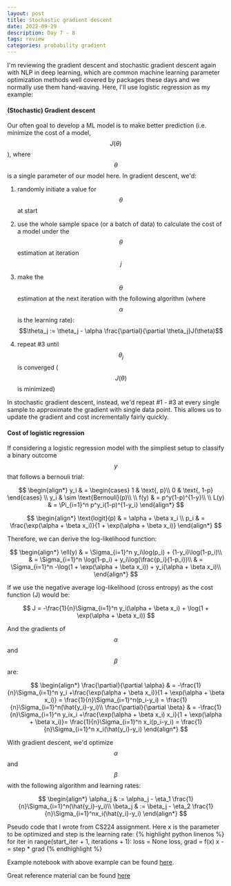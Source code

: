 ```yaml
---
layout: post
title: Stochastic gradient descent
date: 2022-09-29
description: Day 7 - 8
tags: review
categories: probability gradient
---
```

I'm reviewing the gradient descent and stochastic gradient descent again with NLP in deep learning, which are common machine learning parameter optimization methods well covered by packages these days and we normally use them hand-waving. Here, I'll use logistic regression as my example:

#### (Stochastic) Gradient descent
Our often goal to develop a ML model is to make better prediction (i.e. minimize the cost of a model, $$J(\theta)$$), where $$\theta$$ is a single parameter of our model here. In gradient descent, we'd:
1. randomly initiate a value for $$\theta$$ at start
2. use the whole sample space (or a batch of data) to calculate the cost of a model under the $$\theta$$ estimation at iteration $$j$$
3. make the $$\theta$$ estimation at the next iteration with the following algorithm (where $$\alpha$$ is the learning rate): $$\theta_j := \theta_j - \alpha \frac{\partial}{\partial \theta_j}J(\theta)$$

4. repeat #3 until $$\theta_j$$ is converged ($$J(\theta)$$ is minimized)

In stochastic gradient descent, instead, we'd repeat #1 - #3 at every single sample to approximate the gradient with single data point. This allows us to update the gradient and cost incrementally fairly quickly.

#### Cost of logistic regression
If considering a logistic regression model with the simpliest setup to classify a binary outcome $$y$$ that follows a bernouli trial:

$$
\begin{align*}
y_i & = \begin{cases}
      1 & \text{, p}\\
      0 & \text{, 1-p}
    \end{cases} \\
y_i & \sim \text{Bernouli}(p)\\
\\
f(y) & = p^y(1-p)^{1-y}\\
\\
L(y) & = \Pi_{i=1}^n p^y_i(1-p)^{1-y_i}
\end{align*}
$$


$$
\begin{align*}
\text{logit}(p) & = \alpha + \beta x_i \\
p_i & = \frac{\exp(\alpha + \beta x_i)}{1 + \exp(\alpha + \beta x_i)}
\end{align*}
$$

Therefore, we can derive the log-likelihood function:

$$
\begin{align*}
\ell(y) & = \Sigma_{i=1}^n y_i\log(p_i) + (1-y_i)\log(1-p_i)\\
& = \Sigma_{i=1}^n \log(1-p_i) + y_i\log(\frac{p_i}{1-p_i})\\
& = \Sigma_{i=1}^n -\log(1 + \exp(\alpha + \beta x_i)) + y_i(\alpha + \beta x_i)\\
\end{align*}
$$

If we use the negative average log-likelihood (cross entropy) as the cost function (J) would be:

$$
J = -\frac{1}{n}\Sigma_{i=1}^n y_i(\alpha + \beta x_i) + \log(1 + \exp(\alpha + \beta x_i))
$$

And the gradients of $$\alpha$$ and $$\beta$$ are:

$$
\begin{align*}
\frac{\partial}{\partial \alpha} & = -\frac{1}{n}\Sigma_{i=1}^n y_i +\frac{\exp(\alpha + \beta x_i)}{1 + \exp(\alpha + \beta x_i)} = \frac{1}{n}\Sigma_{i=1}^n(p_i-y_i) = \frac{1}{n}\Sigma_{i=1}^n(\hat{y_i}-y_i)\\
\frac{\partial}{\partial \beta} & = -\frac{1}{n}\Sigma_{i=1}^n y_ix_i +\frac{\exp(\alpha + \beta x_i) x_i}{1 + \exp(\alpha + \beta x_i)}= \frac{1}{n}\Sigma_{i=1}^n x_i(p_i-y_i) = \frac{1}{n}\Sigma_{i=1}^n x_i(\hat{y_i}-y_i)
\end{align*}
$$


With gradient descent, we'd optimize $$\alpha$$ and $$\beta$$ with the following algorithm and learning rates:

$$
\begin{align*}
\alpha_j & := \alpha_j - \eta_1 \frac{1}{n}\Sigma_{i=1}^n(\hat{y_i}-y_i)\\
\beta_j & := \beta_j - \eta_2 \frac{1}{n}\Sigma_{i=1}^nx_i(\hat{y_i}-y_i)
\end{align*}
$$

Pseudo code that I wrote from CS224 assignment. Here x is the parameter to be optimized and step is the learning rate:
{% highlight python linenos %} for iter in range(start_iter + 1, iterations + 1):
        loss = None
        loss, grad = f(x)
        x -= step * grad
{% endhighlight %}

Example notebook with above example can be found [here](https://github.com/achchg/achchg.github.io/blob/master/jupyternb/2022-09-29-Stochastic_gradient_descent.ipynb).

Great reference material can be found [here](https://web.stanford.edu/~jurafsky/slp3/5.pdf)
